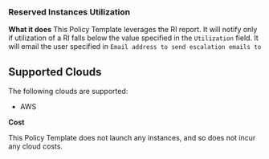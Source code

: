 ### Reserved Instances Utilization

**What it does**
This Policy Template leverages the RI report. It will notify only if utilization of a RI falls below the value specified in the `Utilization` field. 
It will email the user specified in `Email address to send escalation emails to`


## Supported Clouds
The following clouds are supported: 
- AWS

**Cost**

This Policy Template does not launch any instances, and so does not incur any cloud costs.
